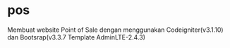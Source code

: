 # pos
Membuat website Point of Sale dengan menggunakan Codeigniter(v3.1.10) dan Bootsrap(v3.3.7 Template AdminLTE-2.4.3)
